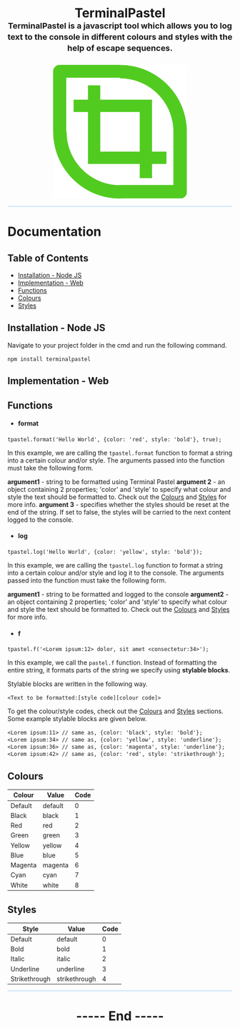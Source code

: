 <div id="Title-Section" style="text-align:center">

# TerminalPastel

<p 
    style="font-size: 18px;line-height: 25px;font-weight:700;margin-top: -20px;margin-bottom: 25px;"
>
    TerminalPastel is a javascript tool which allows you to log text to the console in different colours and styles with the help of escape sequences.
</p>
<img src="./logo.png" width="300px">

</div>

<hr style="background: rgba(0, 132, 255, .4); border-radius: 50px;">

# Documentation 

## Table of Contents

- [Installation - Node JS](#installation---node-js)
- [Implementation - Web](#implementation---web)
- [Functions](#functions)
- [Colours](#colours)
- [Styles](#styles)

## Installation - Node JS

Navigate to your project folder in the cmd and run the following command.

```
npm install terminalpastel
```


## Implementation - Web

## Functions

- #### format

```
tpastel.format('Hello World', {color: 'red', style: 'bold'}, true);
```

In this example, we are calling the `tpastel.format` function to format a string into a certain colour and/or style. The arguments passed into the function must take the following form.

**argument1**
\- string to be formatted using Terminal Pastel
**argument 2**
\- an object containing 2 properties; 'color' and 'style' to specify what colour and style the text should be formatted to. Check out the [Colours](#colours) and [Styles](#styles) for more info.
**argument 3**
\- specifies whether the styles should be reset at the end of the string. If set to false, the styles will be carried to the next content logged to the console.

- #### log

```
tpastel.log('Hello World', {color: 'yellow', style: 'bold'});
```
In this example, we are calling the `tpastel.log` function to format a string into a certain colour and/or style and log it to the console. The arguments passed into the function must take the following form.

**argument1**
\- string to be formatted and logged to the console
**argument2**
\- an object containing 2 properties; 'color' and 'style' to specify what colour and style the text should be formatted to. Check out the [Colours](#colours) and [Styles](#styles) for more info.

- #### f
```
tpastel.f('<Lorem ipsum:12> dolor, sit amet <consectetur:34>');
```

In this example, we call the `pastel.f` function. Instead of formatting the entire string, it formats parts of the string we specify using **stylable blocks**. 

Stylable blocks are written in the following way.

```
<Text to be formatted:[style code][colour code]>
```
To get the colour/style codes, check out the [Colours](#colours) and [Styles](#styles) sections. Some example stylable blocks are given below.

```
<Lorem ipsum:11> // same as, {color: 'black', style: 'bold'};
<Lorem ipsum:34> // same as, {color: 'yellow', style: 'underline'};
<Lorem ipsum:36> // same as, {color: 'magenta', style: 'underline'};
<Lorem ipsum:42> // same as, {color: 'red', style: 'strikethrough'};
```



## Colours

|    Colour    |   Value   | Code |
| ------------ | --------- | ---- |
|    Default   |  default  |   0  |
|    Black     |  black    |   1  |
|    Red       |  red      |   2  |
|    Green     |  green    |   3  |
|    Yellow    |  yellow   |   4  |
|    Blue      |  blue     |   5  |
|    Magenta   |  magenta  |   6  |
|    Cyan      |  cyan     |   7  |
|    White     |  white    |   8  |

## Styles

|    Style         |   Value        | Code |
| ------------     | ---------      | ---- |
|    Default       |  default       |   0  |
|    Bold          |  bold          |   1  |
|    Italic        |  italic        |   2  |
|    Underline     |  underline     |   3  |
|    Strikethrough |  strikethrough |   4  |

<hr style="background: rgba(0, 132, 255, .4); border-radius: 50px;">

<div style="text-align:center;">

# ----- End -----
</div>